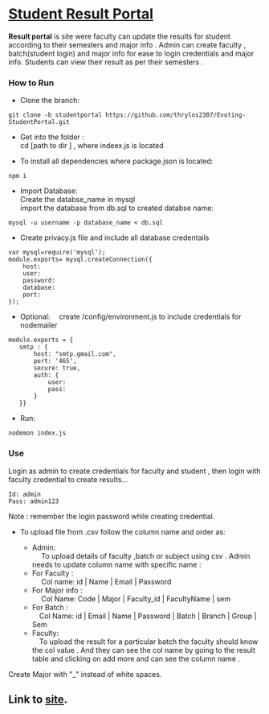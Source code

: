# [Student Result Portal](https://github.com/thrylos2307/StudentResultPortal)

**Result portal** is site were faculty can update the results for student according to their semesters and major info . Admin can create faculty , batch(student login) and major info for ease to login credentials and major info.  Students can view their result as per their semesters .

### How to Run
* Clone the branch:
```
git clone -b studentportal https://github.com/thrylos2307/Evoting-StudentPortal.git
```
* Get into the folder :<br>
cd [path to dir ]    , where indeex.js is located    

* To install all dependencies where package.json is located:
```
npm i
``` 
* Import Database:<br>
Create the databse_name in mysql<br>
import the database from db.sql to created databse name:<br>
```
mysql -u username -p database_name < db.sql
```
* Create privacy.js file and include all database credentails<br>
```
var mysql=require('mysql');
module.exports= mysql.createConnection({
    host: 
    user:
    password: 
    database:
    port:
});
```
* Optional:
  &emsp;create /config/environment.js to include credentials for nodemailer 
 ```
 module.exports = {
    smtp : {
        host: "smtp.gmail.com",
        port: '465',
        secure: true, 
        auth: {
            user: 
            pass: 
        }
    }}
 ```
      
 
 * Run:
  ```
  nodemon index.js
  ```

### Use
Login as admin to create credentials for faculty and student , then login with faculty credential to create results...<br>
```
Id: admin  
Pass: admin123 
```
Note : remember the login password while creating credential.<br>
* To upload file from .csv follow the column name and order as:
  - Admin:<br>
    &emsp; To upload details of faculty ,batch or subject using csv . Admin needs to update column name with specific name :
  + For Faculty :<br>
    &emsp; Col name: id  | Name | Email | Password
  + For Major info :<br>
     &emsp;        Col Name: Code | Major | Faculty_id | FacultyName | sem
  + For Batch :<br>
    &emsp;Col Name: id | Email | Name | Password | Batch | Branch | Group | Sem

  - Faculty:<br>
    &emsp;To upload the result for a particular batch the faculty should know the col value . And they can see the col name by going to the result table and clicking on add more and can see the column name .
  
Create Major with  "_" instead of white spaces.

## Link to [site](https://studentresult.herokuapp.com).
